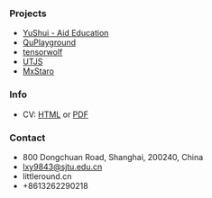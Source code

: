 ### Projects
- [YuShui - Aid Education](http://ys.littleround.cn)
- [QuPlayground](https://camelop.github.io/QuPlayground)
- [tensorwolf](https://github.com/camelop/tensorwolf)
- [UTJS](https://github.com/camelop/UTJS)
- [MxStaro](https://github.com/camelop/MxStaro)

### Info
- CV: [HTML](static/cv2018_09_15.html) or [PDF](static/cv_xiaoyuanliu_2018_09_15.pdf)

### Contact 
- 800 Dongchuan Road, Shanghai, 200240, China
- lxy9843@sjtu.edu.cn
- littleround.cn
- +8613262290218
